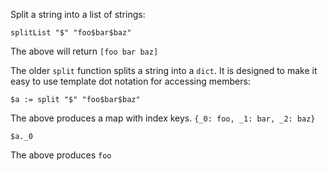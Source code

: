 Split a string into a list of strings:

```
splitList "$" "foo$bar$baz"
```

The above will return `[foo bar baz]`

The older `split` function splits a string into a `dict`. It is designed to make
it easy to use template dot notation for accessing members:

```
$a := split "$" "foo$bar$baz"
```

The above produces a map with index keys. `{_0: foo, _1: bar, _2: baz}`

```
$a._0
```

The above produces `foo`